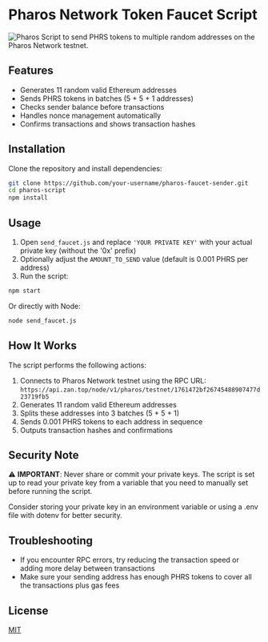 # Pharos Network Token Faucet Script

![Pharos](https://img.shields.io/badge/network-Pharos-blue)
Script to send PHRS tokens to multiple random addresses on the Pharos Network testnet.

## Features

- Generates 11 random valid Ethereum addresses
- Sends PHRS tokens in batches (5 + 5 + 1 addresses)
- Checks sender balance before transactions
- Handles nonce management automatically
- Confirms transactions and shows transaction hashes

## Installation

Clone the repository and install dependencies:

```bash
git clone https://github.com/your-username/pharos-faucet-sender.git
cd pharos-script
npm install
```

## Usage

1. Open `send_faucet.js` and replace `'YOUR PRIVATE KEY'` with your actual private key (without the '0x' prefix)
2. Optionally adjust the `AMOUNT_TO_SEND` value (default is 0.001 PHRS per address)
3. Run the script:

```bash
npm start
```

Or directly with Node:

```bash
node send_faucet.js
```

## How It Works

The script performs the following actions:

1. Connects to Pharos Network testnet using the RPC URL: `https://api.zan.top/node/v1/pharos/testnet/1761472bf26745488907477d23719fb5`
2. Generates 11 random valid Ethereum addresses
3. Splits these addresses into 3 batches (5 + 5 + 1)
4. Sends 0.001 PHRS tokens to each address in sequence
5. Outputs transaction hashes and confirmations

## Security Note

⚠️ **IMPORTANT**: Never share or commit your private keys. The script is set up to read your private key from a variable that you need to manually set before running the script.

Consider storing your private key in an environment variable or using a .env file with dotenv for better security.

## Troubleshooting

- If you encounter RPC errors, try reducing the transaction speed or adding more delay between transactions
- Make sure your sending address has enough PHRS tokens to cover all the transactions plus gas fees

## License

[MIT](LICENSE)
